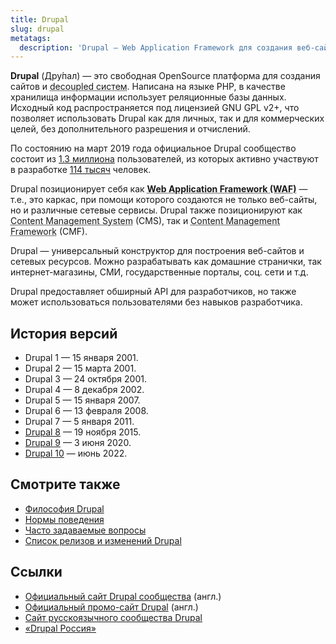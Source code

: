 ```yaml
---
title: Drupal
slug: drupal
metatags:
  description: 'Drupal — Web Application Framework для создания веб-сайтов, а также различных сетевых ресурсов.'
---
```


**Drupal** (Дру́пал) — это свободная OpenSource платформа для создания сайтов и <abbr title="Система, отвечающая только за административную часть и серверную часть.">decoupled систем</abbr>. Написана на языке PHP, в качестве хранилища информации использует реляционные базы данных. Исходный код распространяется под лицензией GNU GPL v2+, что позволяет использовать Drupal как для личных, так и для коммерческих целей, без дополнительного разрешения и отчислений.

По состоянию на март 2019 года официальное Drupal сообщество состоит из [1.3 миллиона](https://www.drupal.org/getting-involved) пользователей, из которых активно участвуют  в разработке [114 тысяч](https://www.drupal.org/developers) человек.

Drupal позиционирует себя как <abbr title="Каркас веб-приложений">**Web Application Framework (WAF)**</abbr> — т.е., это каркас, при помощи которого создаются не только веб-сайты, но и различные сетевые сервисы. Drupal также позиционируют как <abbr title="Система управления содержимым">Content Management System</abbr> (CMS), так и <abbr title="Фреймворк управления содержимым">Content Management Framework</abbr> (CMF).

Drupal — универсальный конструктор для построения веб-сайтов и сетевых ресурсов. Можно разрабатывать как домашние странички, так интернет-магазины, СМИ, государственные порталы, соц. сети и т.д.

Drupal предоставляет обширный API для разработчиков, но также может использоваться пользователями без навыков разработчика.

## История версий

- Drupal 1 — 15 января 2001.
- Drupal 2 — 15 марта 2001.
- Drupal 3 — 24 октября 2001.
- Drupal 4 — 8 декабря 2002.
- Drupal 5 — 15 января 2007.
- Drupal 6 — 13 февраля 2008.
- Drupal 7 — 5 января 2011.
- [Drupal 8](8/index.md) — 19 ноября 2015.
- [Drupal 9](9/index.md) — 3 июня 2020.
- [Drupal 10](10/index.md) — июнь 2022.

## Смотрите также

- [Философия Drupal](the-drupal-way/index.md)
- [Нормы поведения](code-of-conduct/index.md)
- [Часто задаваемые вопросы](../faq/index.md)
- [Список релизов и изменений Drupal](releases/index.md)

## Ссылки

- [Официальный сайт Drupal сообщества](https://drupal.org) (англ.)
- [Официальный промо-сайт Drupal](https://drupal.com) (англ.)
- [Сайт русскоязычного сообщества Drupal](https://dru.io)
- [«Drupal Россия»](https://drupal.ru)

